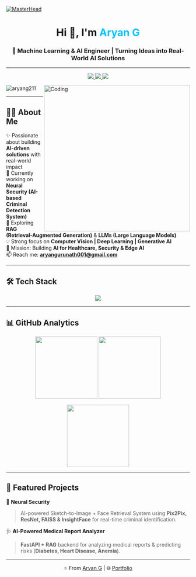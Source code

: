 [![MasterHead](https://mir-s3-cdn-cf.behance.net/project_modules/max_1200/79731568097599.5b50bca477735.jpg)](https://github.com/aryang211)

<h1 align="center">Hi 👋, I'm <span style="color:#00C4FF;">Aryan G</span></h1>
<h3 align="center">🚀 Machine Learning & AI Engineer | Turning Ideas into Real-World AI Solutions</h3>

---

<p align="center">
  <a href="https://aryang-theta.vercel.app/" target="_blank">
    <img src="https://img.shields.io/badge/🌐 Portfolio-000000?style=for-the-badge&logo=vercel&logoColor=white" />
  </a>
  <a href="https://www.linkedin.com/in/aryangurunath/" target="_blank">
    <img src="https://img.shields.io/badge/💼 LinkedIn-0077B5?style=for-the-badge&logo=linkedin&logoColor=white" />
  </a>
  <a href="https://instagram.com/aryan.g.2610" target="_blank">
    <img src="https://img.shields.io/badge/📷 Instagram-E4405F?style=for-the-badge&logo=instagram&logoColor=white" />
  </a>
</p>

<img align="right" alt="Coding" width="400" src="https://miro.medium.com/v2/resize:fit:1400/1*VMmvImch6VU5pc2VktY1uw.gif">

<p align="left">
  <img src="https://komarev.com/ghpvc/?username=aryang211&label=Profile%20Views&color=0e75b6&style=flat" alt="aryang211" />
</p>

---

## 👨‍💻 About Me  

✨ Passionate about building **AI-driven solutions** with real-world impact  
🔭 Currently working on **Neural Security (AI-based Criminal Detection System)**  
🌱 Exploring **RAG (Retrieval-Augmented Generation)** & **LLMs (Large Language Models)**  
💡 Strong focus on **Computer Vision | Deep Learning | Generative AI**  
🎯 Mission: Building **AI for Healthcare, Security & Edge AI**  
📫 Reach me: **aryangurunath001@gmail.com**

---

## 🛠️ Tech Stack  

<p align="center">
  <img src="https://skillicons.dev/icons?i=python,pytorch,tensorflow,sklearn,opencv,mysql,mongodb,fastapi,react,flask,bootstrap,git,aws,c,cpp,figma" />
</p>

---

## 📊 GitHub Analytics  

<p align="center">
  <img src="https://github-readme-stats.vercel.app/api?username=aryang211&show_icons=true&theme=tokyonight&hide_border=true" height="170" />
  <img src="https://github-readme-stats.vercel.app/api/top-langs/?username=aryang211&layout=compact&theme=tokyonight&hide_border=true" height="170" />
</p>

<p align="center">
  <img src="https://github-readme-streak-stats.herokuapp.com?user=aryang211&theme=tokyonight&hide_border=true" height="170"/>
</p>

---

## 🚀 Featured Projects  

📌 **Neural Security**  
> AI-powered Sketch-to-Image + Face Retrieval System using **Pix2Pix, ResNet, FAISS & InsightFace** for real-time criminal identification.  

🩺 **AI-Powered Medical Report Analyzer**  
> **FastAPI + RAG** backend for analyzing medical reports & predicting risks (**Diabetes, Heart Disease, Anemia**).  

---

<p align="center">
  ⭐️ From <a href="https://github.com/aryang211">Aryan G</a> | 🌐 <a href="https://aryang-theta.vercel.app/">Portfolio</a>  
</p>
